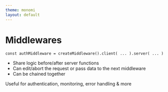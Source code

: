 ```yaml
---
theme: monomi
layout: default
---
```


# Middlewares

```
const authMiddleware = createMiddleware().client( ... ).server( ... )
```

- Share logic before/after server functions
- Can edit/abort the request or pass data to the next middleware
- Can be chained together

Useful for authentication, monitoring, error handling & more